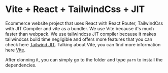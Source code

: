 <p align="center">
  <h1>Vite + React + TailwindCss + JIT</h1>
</p>

<p>

</p>

Ecommerce website project that uses React with React Router, TailwindCss with JIT Compiler and vite as a bundler. We use Vite because it's much faster than webpack. We use tailwindcss JIT compiler because it makes tailwindcss build time negligible and offers more features that you can check here [Tailwind JIT](https://tailwindcss.com/docs/just-in-time-mode). Talking about Vite, you can find more information here [Vite](https://vitejs.dev/).


After clonning it, you can simply go to the folder and type `yarn` to install the dependencies.
